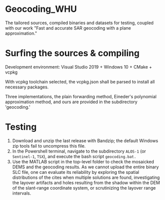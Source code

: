 # Geocoding_WHU
The tailored sources, compiled binaries and datasets for testing, coupled with our work "Fast and accurate SAR geocoding with a plane approximation."

# Surfing the sources & compiling
Development environment: Visual Studio 2019 + Windows 10 + CMake + vcpkg

With vcpkg toolchain selected, the vcpkg.json shall be parsed to install all necessary packages.

Three implementations, the plain forwarding method, Eineder's polynomial approximation method, and ours are provided in the subdirectory 'geocoding.' 

# Testing
1. Download and unzip the last release with Bandzip; the default Windows zip tools fail to uncompress this file.
2. In the Powershell terminal, navigate to the subdirectory `ALOS-1` (or `Sentinel-1`, `TSX`), and execute the bash script `geocoding.bat.`
3. Use the MATLAB script in the top-level folder to check the mosaicked DEMS and the geocoding results. As we cannot upload the entire binary SLC file, one can evaluate its reliability by exploring the spatial distributions of the cites when multiple solutions are found, investigating the layover artifacts and holes resulting from the shadow within the DEM of the slant-range coordinate system, or scrutinizing the layover range intervals.
